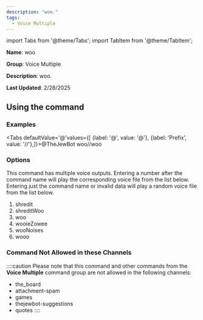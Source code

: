 ```yaml
---
description: "woo."
tags:
  - Voice Multiple
---
```

import Tabs from '@theme/Tabs';
import TabItem from '@theme/TabItem';

**Name**: woo

**Group**: Voice Multiple

**Description**: woo.

**Last Updated**: 2/28/2025

## Using the command

### Examples
<Tabs defaultValue='@'values={[ {label: '@', value: '@'}, {label: 'Prefix', value: '//'},]}><TabItem value='@'>@TheJewBot woo</TabItem><TabItem value='//'>//woo</TabItem></Tabs>

### Options

This command has multiple voice outputs. Entering a number after the command name will play the corresponding voice file from the list below. Entering just the command name or invalid data will play a random voice file from the list below.

 1. shredit
 1. shreditWoo
 1. woo
 1. wooieZowee
 1. wooNoises
 1. wooo

### Command Not Allowed in these Channels
::::caution Please note that this command and other commands from the **Voice Multiple** command group are not allowed in the following channels:
- the_board
- attachment-spam
- games
- thejewbot-suggestions
- quotes
::::